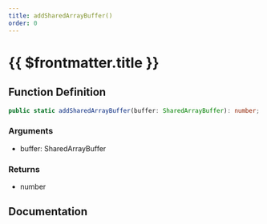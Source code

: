 ```yaml
---
title: addSharedArrayBuffer()
order: 0
---
```


# {{ $frontmatter.title }}

<!--@include: ./addSharedArrayBuffer_partial_header.md-->

## Function Definition

```ts
public static addSharedArrayBuffer(buffer: SharedArrayBuffer): number;
```

### Arguments

* buffer: SharedArrayBuffer

### Returns

* number

## Documentation

<!--@include: ./addSharedArrayBuffer_partial_footer.md-->

